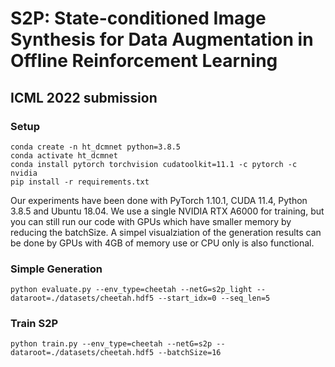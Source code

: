 # S2P: State-conditioned Image Synthesis for Data Augmentation in Offline Reinforcement Learning

## ICML 2022 submission

### Setup
```shell
conda create -n ht_dcmnet python=3.8.5
conda activate ht_dcmnet
conda install pytorch torchvision cudatoolkit=11.1 -c pytorch -c nvidia
pip install -r requirements.txt
```
Our experiments have been done with PyTorch 1.10.1, CUDA 11.4, Python 3.8.5 and Ubuntu 18.04. We use  a single NVIDIA RTX A6000 for training, but you can still run our code with GPUs which have smaller memory by reducing the batchSize. A simpel visualziation of the generation results can be done by GPUs with 4GB of memory use or CPU only is also functional.

### Simple Generation

```shell
python evaluate.py --env_type=cheetah --netG=s2p_light --dataroot=./datasets/cheetah.hdf5 --start_idx=0 --seq_len=5
```

### Train S2P

```shell
python train.py --env_type=cheetah --netG=s2p --dataroot=./datasets/cheetah.hdf5 --batchSize=16
```
